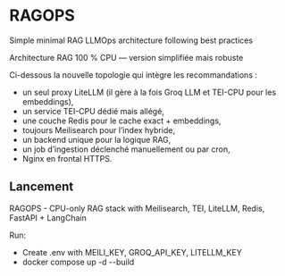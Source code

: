 # RAGOPS
Simple minimal RAG LLMOps architecture following best practices


Architecture RAG 100 % CPU — version simplifiée mais robuste

Ci-dessous la nouvelle topologie qui intègre les recommandations :

* un seul proxy LiteLLM (il gère à la fois Groq LLM et TEI-CPU pour les embeddings),
* un service TEI-CPU dédié mais allégé,
* une couche Redis pour le cache exact + embeddings,
* toujours Meilisearch pour l’index hybride,
* un backend unique pour la logique RAG,
* un job d’ingestion déclenché manuellement ou par cron,
* Nginx en frontal HTTPS.

## Lancement

RAGOPS - CPU-only RAG stack with Meilisearch, TEI, LiteLLM, Redis, FastAPI + LangChain

Run:
- Create .env with MEILI_KEY, GROQ_API_KEY, LITELLM_KEY
- docker compose up -d --build